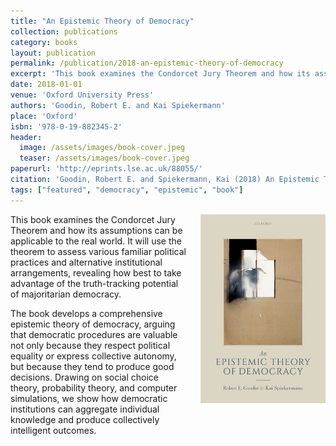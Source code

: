 ```yaml
---
title: "An Epistemic Theory of Democracy"
collection: publications
category: books
layout: publication
permalink: /publication/2018-an-epistemic-theory-of-democracy
excerpt: 'This book examines the Condorcet Jury Theorem and how its assumptions can be applicable to the real world. It will use the theorem to assess various familiar political practices and alternative institutional arrangements, revealing how best to take advantage of the truth-tracking potential of majoritarian democracy.'
date: 2018-01-01
venue: 'Oxford University Press'
authors: 'Goodin, Robert E. and Kai Spiekermann'
place: 'Oxford'
isbn: '978-0-19-882345-2'
header:
  image: /assets/images/book-cover.jpeg
  teaser: /assets/images/book-cover.jpeg
paperurl: 'http://eprints.lse.ac.uk/88055/'
citation: 'Goodin, Robert E. and Spiekermann, Kai (2018) An Epistemic Theory of Democracy, Oxford: Oxford University Press.'
tags: ["featured", "democracy", "epistemic", "book"]
---
```


<img src="/assets/images/book-cover.jpeg" alt="An Epistemic Theory of Democracy book cover" style="float: right; width: 200px; margin: 0 0 20px 20px;">

This book examines the Condorcet Jury Theorem and how its assumptions can be applicable to the real world. It will use the theorem to assess various familiar political practices and alternative institutional arrangements, revealing how best to take advantage of the truth-tracking potential of majoritarian democracy.

The book develops a comprehensive epistemic theory of democracy, arguing that democratic procedures are valuable not only because they respect political equality or express collective autonomy, but because they tend to produce good decisions. Drawing on social choice theory, probability theory, and computer simulations, we show how democratic institutions can aggregate individual knowledge and produce collectively intelligent outcomes.